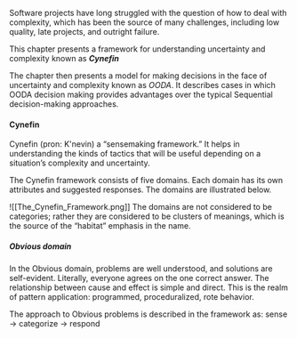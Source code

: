 Software projects have long struggled with the question of how to deal with complexity, which has been the source of many challenges, including low quality, late projects, and outright failure.

This chapter presents a framework for understanding uncertainty and complexity known as **_Cynefin_**

The chapter then presents a model for making decisions in the face of uncertainty and complexity known as _OODA_. It describes cases in which OODA decision making provides advantages over the typical Sequential decision-making approaches.

#### Cynefin 
Cynefin (pron: K'nevin) a “sensemaking framework.” It helps in understanding the kinds of tactics that will be useful depending on a situation’s complexity and uncertainty.

The Cynefin framework consists of five domains. Each domain has its own attributes and suggested responses. The domains are illustrated below.

![[The_Cynefin_Framework.png]]
The domains are not considered to be categories; rather they are considered to be clusters of meanings, which is the source of the “habitat” emphasis in the name.

##### Obvious domain
In the Obvious domain, problems are well understood, and solutions are self-evident. Literally, everyone agrees on the one correct answer. The relationship between cause and effect is simple and direct. This is the realm of pattern application: programmed, proceduralized, rote behavior.

The approach to Obvious problems is described in the framework as:
sense -> categorize -> respond


